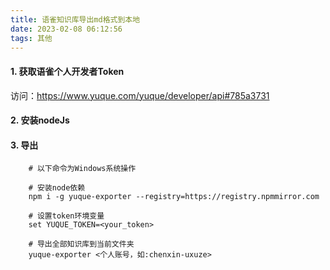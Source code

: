 ```yaml
---
title: 语雀知识库导出md格式到本地
date: 2023-02-08 06:12:56
tags: 其他
---
```



#### 1. 获取语雀个人开发者Token
访问：<https://www.yuque.com/yuque/developer/api#785a3731>
#### 2. 安装nodeJs
#### 3. 导出

```shell
    # 以下命令为Windows系统操作
    
    # 安装node依赖
    npm i -g yuque-exporter --registry=https://registry.npmmirror.com

    # 设置token环境变量
    set YUQUE_TOKEN=<your_token>

    # 导出全部知识库到当前文件夹
    yuque-exporter <个人账号，如:chenxin-uxuze>
```
